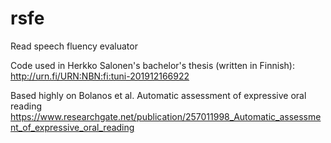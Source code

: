 # rsfe
Read speech fluency evaluator

Code used in Herkko Salonen's bachelor's thesis (written in Finnish):
http://urn.fi/URN:NBN:fi:tuni-201912166922 

Based highly on Bolanos et al. Automatic assessment of expressive oral reading
https://www.researchgate.net/publication/257011998_Automatic_assessment_of_expressive_oral_reading
